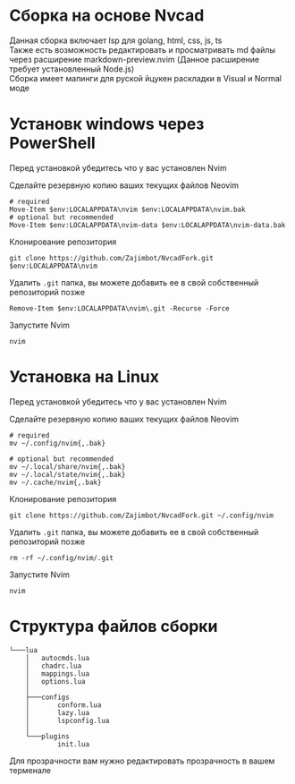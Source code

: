 # Сборка на основе Nvcad

Данная сборка включает lsp для golang, html, css, js, ts  
Также есть возможность редактировать и просматривать md 
файлы через расширение markdown-preview.nvim 
(Данное расширение требует установленный Node.js)  
Сборка имеет мапинги для руской йцукен раскладки в Visual и Normal моде  

# Установк windows через PowerShell

Перед установкой убедитесь что у вас установлен Nvim

Сделайте резервную копию ваших текущих файлов Neovim

```
# required
Move-Item $env:LOCALAPPDATA\nvim $env:LOCALAPPDATA\nvim.bak
# optional but recommended
Move-Item $env:LOCALAPPDATA\nvim-data $env:LOCALAPPDATA\nvim-data.bak
```
Клонирование репозитория 
```
git clone https://github.com/Zajimbot/NvcadFork.git $env:LOCALAPPDATA\nvim
```
Удалить `.git` папка, вы можете добавить ее в свой собственный репозиторий позже
```
Remove-Item $env:LOCALAPPDATA\nvim\.git -Recurse -Force
```
Запустите Nvim
```
nvim
```
# Установка на Linux

Перед установкой убедитесь что у вас установлен Nvim

Сделайте резервную копию ваших текущих файлов Neovim

```
# required
mv ~/.config/nvim{,.bak}

# optional but recommended
mv ~/.local/share/nvim{,.bak}
mv ~/.local/state/nvim{,.bak}
mv ~/.cache/nvim{,.bak}
```
Клонирование репозитория 
```
git clone https://github.com/Zajimbot/NvcadFork.git ~/.config/nvim
```
Удалить `.git` папка, вы можете добавить ее в свой собственный репозиторий позже
```
rm -rf ~/.config/nvim/.git
```
Запустите Nvim
```
nvim
```



# Структура файлов сборки
```
└───lua
    │   autocmds.lua
    │   chadrc.lua
    │   mappings.lua
    │   options.lua
    │
    ├───configs
    │       conform.lua
    │       lazy.lua
    │       lspconfig.lua
    │
    └───plugins
            init.lua
   ```



Для прозрачности вам нужно редактировать прозрачность в вашем терменале
